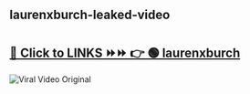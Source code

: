 
 ## laurenxburch-leaked-video 

# <h2><a href="https://clipsfans.com/laurenxburch&ref=git">🔗 Click to LINKS ⏩⏩ 👉 🟢 laurenxburch </a></h2>

<a href="https://clipsfans.com/laurenxburch&ref=git" rel="nofollow" data-target="animated-image.originalLink"><img src="https://i.ibb.co.com/xMMVF88/686577567.gif" alt="Viral Video Original" style="max-width: 100%; display: inline-block;" data-target="animated-image.originalImage"></a>
